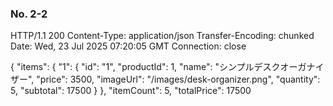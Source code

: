 ### No. 2-2
HTTP/1.1 200 
Content-Type: application/json
Transfer-Encoding: chunked
Date: Wed, 23 Jul 2025 07:20:05 GMT
Connection: close

{
  "items": {
    "1": {
      "id": "1",
      "productId": 1,
      "name": "シンプルデスクオーガナイザー",
      "price": 3500,
      "imageUrl": "/images/desk-organizer.png",
      "quantity": 5,
      "subtotal": 17500
    }
  },
  "itemCount": 5,
  "totalPrice": 17500